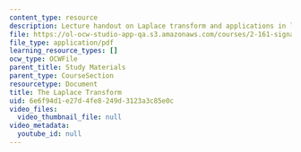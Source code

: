 ```yaml
---
content_type: resource
description: Lecture handout on Laplace transform and applications in linear systems.
file: https://ol-ocw-studio-app-qa.s3.amazonaws.com/courses/2-161-signal-processing-continuous-and-discrete-fall-2008/6e6f94d1e27d4fe8249d3123a3c85e0c_laplace.pdf
file_type: application/pdf
learning_resource_types: []
ocw_type: OCWFile
parent_title: Study Materials
parent_type: CourseSection
resourcetype: Document
title: The Laplace Transform
uid: 6e6f94d1-e27d-4fe8-249d-3123a3c85e0c
video_files:
  video_thumbnail_file: null
video_metadata:
  youtube_id: null
---
```

